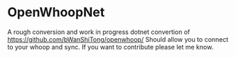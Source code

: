 # OpenWhoopNet
A rough conversion and work in progress dotnet convertion of https://github.com/bWanShiTong/openwhoop/
Should allow you to connect to your whoop and sync. If you want to contribute please let me know.
